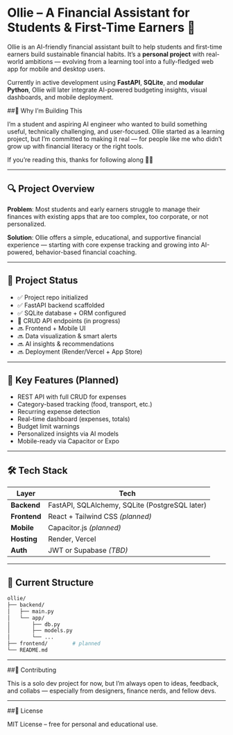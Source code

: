 # Ollie – A Financial Assistant for Students & First-Time Earners 💸

Ollie is an AI-friendly financial assistant built to help students and first-time earners build sustainable financial habits. It’s a **personal project** with real-world ambitions — evolving from a learning tool into a fully-fledged web app for mobile and desktop users.

Currently in active development using **FastAPI**, **SQLite**, and **modular Python**, Ollie will later integrate AI-powered budgeting insights, visual dashboards, and mobile deployment.



##📌 Why I’m Building This

I’m a student and aspiring AI engineer who wanted to build something useful, technically challenging, and user-focused. Ollie started as a learning project, but I’m committed to making it real — for people like me who didn’t grow up with financial literacy or the right tools.

If you’re reading this, thanks for following along 🧠💼

---

## 🔍 Project Overview

**Problem**: Most students and early earners struggle to manage their finances with existing apps that are too complex, too corporate, or not personalized.

**Solution**: Ollie offers a simple, educational, and supportive financial experience — starting with core expense tracking and growing into AI-powered, behavior-based financial coaching.

---

## 🚀 Project Status

- ✅ Project repo initialized  
- ✅ FastAPI backend scaffolded  
- ✅ SQLite database + ORM configured  
- 🔨 CRUD API endpoints (in progress)  
- 🔜 Frontend + Mobile UI  
- 🔜 Data visualization & smart alerts  
- 🔜 AI insights & recommendations  
- 🔜 Deployment (Render/Vercel + App Store)

---

## 🧠 Key Features (Planned)

- REST API with full CRUD for expenses
- Category-based tracking (food, transport, etc.)
- Recurring expense detection
- Real-time dashboard (expenses, totals)
- Budget limit warnings
- Personalized insights via AI models
- Mobile-ready via Capacitor or Expo

---

## 🛠️ Tech Stack

| Layer | Tech |
|-------|------|
| **Backend** | FastAPI, SQLAlchemy, SQLite (PostgreSQL later) |
| **Frontend** | React + Tailwind CSS *(planned)* |
| **Mobile** | Capacitor.js *(planned)* |
| **Hosting** | Render, Vercel |
| **Auth** | JWT or Supabase *(TBD)* |

---

## 📁 Current Structure

```bash
ollie/
├── backend/
│   ├── main.py
│   └── app/
│       ├── db.py
│       ├── models.py
│       └── ...
├── frontend/        # planned
└── README.md
```

---

##🤝 Contributing

This is a solo dev project for now, but I’m always open to ideas, feedback, and collabs — especially from designers, finance nerds, and fellow devs.

---

##📄 License

MIT License – free for personal and educational use.
